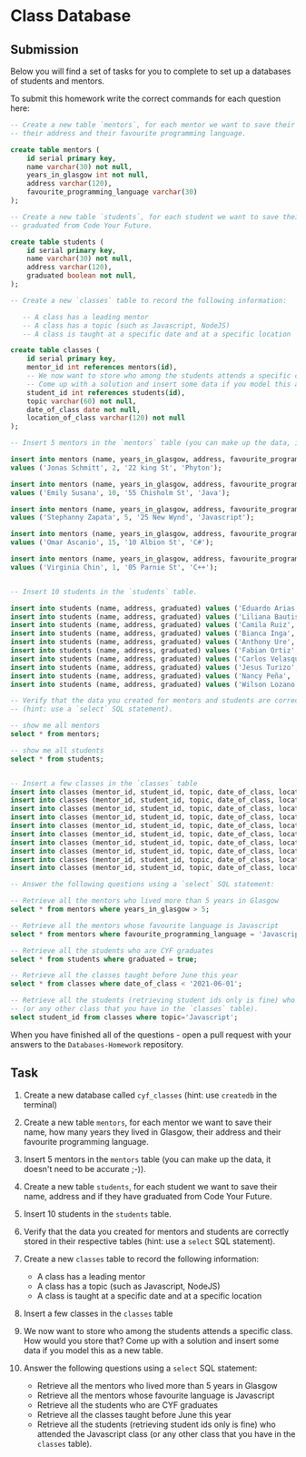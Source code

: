 # Class Database

## Submission

Below you will find a set of tasks for you to complete to set up a databases of students and mentors.

To submit this homework write the correct commands for each question here:

```sql
-- Create a new table `mentors`, for each mentor we want to save their name, how many years they lived in Glasgow, 
-- their address and their favourite programming language.

create table mentors (
	id serial primary key,
	name varchar(30) not null,
	years_in_glasgow int not null,
	address varchar(120),
	favourite_programming_language varchar(30)
);

-- Create a new table `students`, for each student we want to save their name, address and if they have 
-- graduated from Code Your Future.

create table students (
	id serial primary key,
	name varchar(30) not null,
	address varchar(120),
	graduated boolean not null,
);

-- Create a new `classes` table to record the following information:

   -- A class has a leading mentor
   -- A class has a topic (such as Javascript, NodeJS)
   -- A class is taught at a specific date and at a specific location

create table classes (
	id serial primary key,
	mentor_id int references mentors(id),
	-- We now want to store who among the students attends a specific class. How would you store that?
	-- Come up with a solution and insert some data if you model this as a new table.
	student_id int references students(id),
	topic varchar(60) not null,
	date_of_class date not null,
	location_of_class varchar(120) not null
);

-- Insert 5 mentors in the `mentors` table (you can make up the data, it doesn't need to be accurate ;-))

insert into mentors (name, years_in_glasgow, address, favourite_programming_language) 
values ('Jonas Schmitt', 2, '22 king St', 'Phyton');

insert into mentors (name, years_in_glasgow, address, favourite_programming_language) 
values ('Emily Susana', 10, '55 Chisholm St', 'Java');

insert into mentors (name, years_in_glasgow, address, favourite_programming_language) 
values ('Stephanny Zapata', 5, '25 New Wynd', 'Javascript');

insert into mentors (name, years_in_glasgow, address, favourite_programming_language) 
values ('Omar Ascanio', 15, '10 Albion St', 'C#');

insert into mentors (name, years_in_glasgow, address, favourite_programming_language) 
values ('Virginia Chin', 1, '05 Parnie St', 'C++');


-- Insert 10 students in the `students` table.

insert into students (name, address, graduated) values ('Eduardo Arias', '30 Trongate', true);
insert into students (name, address, graduated) values ('Liliana Bautista', '12 Old Wynd', false);
insert into students (name, address, graduated) values ('Camila Ruiz', '15 Buchanan St', true);
insert into students (name, address, graduated) values ('Bianca Inga', '18 Anchor Ln', true);
insert into students (name, address, graduated) values ('Anthony Ure', '58 St Vicent Pl', true);
insert into students (name, address, graduated) values ('Fabian Ortiz', '109 Queen St', false);
insert into students (name, address, graduated) values ('Carlos Velasquez', '70 Miller St', true);
insert into students (name, address, graduated) values ('Jesus Turizo', '32 Virginia St', true);
insert into students (name, address, graduated) values ('Nancy Peña', '45 Arguely', true);
insert into students (name, address, graduated) values ('Wilson Lozano', '60 Stockwell St', false);

-- Verify that the data you created for mentors and students are correctly stored in their respective tables 
-- (hint: use a `select` SQL statement).

-- show me all mentors
select * from mentors;

-- show me all students
select * from students;


-- Insert a few classes in the `classes` table
insert into classes (mentor_id, student_id, topic, date_of_class, location_of_class) values (1, 10, 'Phyton', '2021-10-18', 'Glasgow G12 8QQ');
insert into classes (mentor_id, student_id, topic, date_of_class, location_of_class) values (1, 2, 'Phyton', '2021-10-18', 'Glasgow G12 8QQ');
insert into classes (mentor_id, student_id, topic, date_of_class, location_of_class) values (3, 3, 'Javascript', '2021-10-20', 'Cowcaddens Rd');
insert into classes (mentor_id, student_id, topic, date_of_class, location_of_class) values (3, 7, 'Javascript', '2021-10-20', 'Cowcaddens Rd');
insert into classes (mentor_id, student_id, topic, date_of_class, location_of_class) values (2, 1, 'Java', '2021-10-22', '16 Richmond St');
insert into classes (mentor_id, student_id, topic, date_of_class, location_of_class) values (2, 4, 'Java', '2021-10-22', '16 Richmond St');
insert into classes (mentor_id, student_id, topic, date_of_class, location_of_class) values (4, 6, 'C#', '2021-10-29', 'Technology Ave, Blantyre');
insert into classes (mentor_id, student_id, topic, date_of_class, location_of_class) values (4, 9, 'C#', '2021-10-29', 'Technology Ave, Blantyre');
insert into classes (mentor_id, student_id, topic, date_of_class, location_of_class) values (5, 5, 'C++', '2021-09-15', 'Hetherington Building, Bute Ln');
insert into classes (mentor_id, student_id, topic, date_of_class, location_of_class) values (5,	8, 'C++', '2021-09-15', 'Hetherington Building, Bute Ln');

-- Answer the following questions using a `select` SQL statement:

-- Retrieve all the mentors who lived more than 5 years in Glasgow
select * from mentors where years_in_glasgow > 5;

-- Retrieve all the mentors whose favourite language is Javascript
select * from mentors where favourite_programming_language = 'Javascript';

-- Retrieve all the students who are CYF graduates
select * from students where graduated = true;

-- Retrieve all the classes taught before June this year
select * from classes where date_of_class < '2021-06-01';

-- Retrieve all the students (retrieving student ids only is fine) who attended the Javascript class 
-- (or any other class that you have in the `classes` table).
select student_id from classes where topic='Javascript'; 
```

When you have finished all of the questions - open a pull request with your answers to the `Databases-Homework` repository.

## Task

1. Create a new database called `cyf_classes` (hint: use `createdb` in the terminal)
2. Create a new table `mentors`, for each mentor we want to save their name, how many years they lived in Glasgow, their address and their favourite programming language.
3. Insert 5 mentors in the `mentors` table (you can make up the data, it doesn't need to be accurate ;-)).
4. Create a new table `students`, for each student we want to save their name, address and if they have graduated from Code Your Future.
5. Insert 10 students in the `students` table.
6. Verify that the data you created for mentors and students are correctly stored in their respective tables (hint: use a `select` SQL statement).
7. Create a new `classes` table to record the following information:

   - A class has a leading mentor
   - A class has a topic (such as Javascript, NodeJS)
   - A class is taught at a specific date and at a specific location

8. Insert a few classes in the `classes` table
9. We now want to store who among the students attends a specific class. How would you store that? Come up with a solution and insert some data if you model this as a new table.
10. Answer the following questions using a `select` SQL statement:
    - Retrieve all the mentors who lived more than 5 years in Glasgow
    - Retrieve all the mentors whose favourite language is Javascript
    - Retrieve all the students who are CYF graduates
    - Retrieve all the classes taught before June this year
    - Retrieve all the students (retrieving student ids only is fine) who attended the Javascript class (or any other class that you have in the `classes` table).
